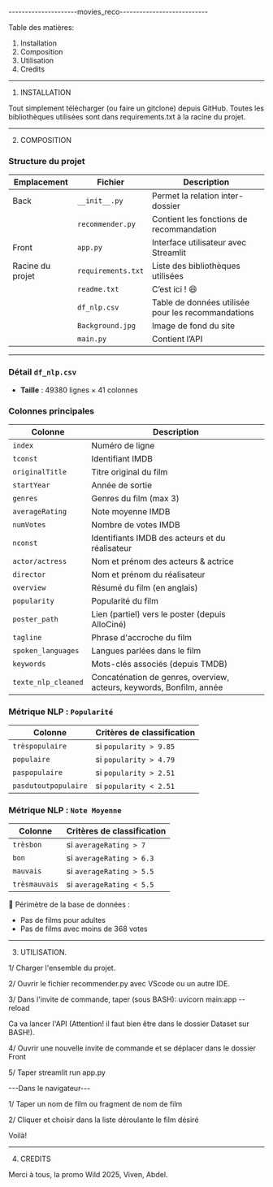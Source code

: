 ---------------------movies_reco---------------------------

Table des matières:

1. Installation
2. Composition
3. Utilisation
4. Credits

------------------------------------------------------------

1. INSTALLATION

Tout simplement télécharger (ou faire un gitclone) depuis GitHub.
Toutes les bibliothèques utilisées sont dans requirements.txt à la racine du projet.

-------------------------------------------------------------

2. COMPOSITION

### Structure du projet

| Emplacement            | Fichier                      | Description                                             |
|------------------------|------------------------------|---------------------------------------------------------|
|    Back                | `__init__.py`                | Permet la relation inter-dossier                        |
|                        | `recommender.py`             | Contient les fonctions de recommandation                |
|    Front               | `app.py`                     | Interface utilisateur avec Streamlit                    |
|    Racine du projet    | `requirements.txt`           | Liste des bibliothèques utilisées                       |
|                        | `readme.txt`                 | C’est ici ! 😄                                          |
|                        | `df_nlp.csv`                 | Table de données utilisée pour les recommandations      |
|                        | `Background.jpg`             | Image de fond du site                                   |
|                        | `main.py`                    | Contient l’API                                          |

---

###  Détail `df_nlp.csv`

- **Taille** : 49380 lignes × 41 colonnes


###  Colonnes principales

| Colonne             | Description                                                                 |
|---------------------|-----------------------------------------------------------------------------|
| `index`             | Numéro de ligne                                                             |
| `tconst`            | Identifiant IMDB                                                            |
| `originalTitle`     | Titre original du film                                                      |
| `startYear`         | Année de sortie                                                             |
| `genres`            | Genres du film (max 3)                                                      |
| `averageRating`     | Note moyenne IMDB                                                           |
| `numVotes`          | Nombre de votes IMDB                                                        |
| `nconst`            | Identifiants IMDB des acteurs et du réalisateur                             |
| `actor/actress`     | Nom et prénom des acteurs & actrice                                         |
| `director`          | Nom et prénom du réalisateur                                                |
| `overview`          | Résumé du film (en anglais)                                                 |
| `popularity`        | Popularité du film                                                          |
| `poster_path`       | Lien (partiel) vers le poster (depuis AlloCiné)                             |
| `tagline`           | Phrase d'accroche du film                                                   |
| `spoken_languages`  | Langues parlées dans le film                                                |
| `keywords`          | Mots-clés associés (depuis TMDB)                                            |
| `texte_nlp_cleaned` | Concaténation de genres, overview, acteurs, keywords, Bonfilm, année        |


###  Métrique NLP : `Popularité`

| Colonne                | Critères de classification               |
|------------------------|------------------------------------------|
| `trèspopulaire`        | si `popularity > 9.85`                   |
| `populaire`            | si `popularity > 4.79`                   |
| `paspopulaire`         | si `popularity > 2.51`                   |
| `pasdutoutpopulaire`   | si `popularity < 2.51`                   |
 
   
###  Métrique NLP : `Note Moyenne`

| Colonne                | Critères de classification               |
|------------------------|------------------------------------------|
| `trèsbon`              | si `averageRating > 7`                   |
| `bon`                  | si `averageRating > 6.3`                 |
| `mauvais`              | si `averageRating > 5.5`                 |
| `trèsmauvais`          | si `averageRating < 5.5`                 |
  
   
📌 Périmètre de la base de données :  

- Pas de films pour adultes
- Pas de films avec moins de 368 votes

-------------------------------------------------------------

3. UTILISATION.

1/ Charger l'ensemble du projet.  

2/ Ouvrir le fichier recommender.py avec VScode ou un autre IDE.  

3/ Dans l'invite de commande, taper (sous BASH): uvicorn main:app --reload   

Ca va lancer l'API (Attention! il faut bien être dans le dossier Dataset sur BASH!).  

4/ Ouvrir une nouvelle invite de commande et se déplacer dans le dossier Front  

5/ Taper streamlit run app.py  


---Dans le navigateur---

1/ Taper un nom de film ou fragment de nom de film  

2/ Cliquer et choisir dans la liste déroulante le film désiré  

Voilà!

-------------------------------------------------------------

4. CREDITS

Merci à tous, la promo Wild 2025, Viven, Abdel.
